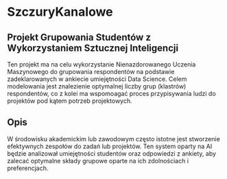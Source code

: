 # SzczuryKanalowe

## Projekt Grupowania Studentów z Wykorzystaniem Sztucznej Inteligencji

Ten projekt ma na celu wykorzystanie Nienazdorowanego Uczenia Maszynowego do grupowania respondentów na podstawie zadeklarowanych w ankiecie umiejętności Data Science.
Celem modelowania jest znalezienie optymalnej liczby grup (klastrów) respondentów, co z kolei ma wspomoagać proces przypisywania ludzi do projektów pod kątem potrzeb projektowych.

## Opis

W środowisku akademickim lub zawodowym często istotne jest stworzenie efektywnych zespołów do zadań lub projektów. Ten system oparty na AI będzie analizował umiejętności studentów oraz odpowiedzi z ankiety, aby zalecać optymalne składy grupowe oparte na ich zdolnościach i preferencjach.
